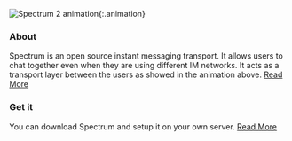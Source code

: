 ![Spectrum 2 animation](animation.gif){:.animation}

### About

Spectrum is an open source instant messaging transport. It allows users to chat together even when they are using different IM networks. It acts as a transport layer between the users as showed in the animation above. [Read More](documentation/about.md)

### Get it

You can download Spectrum and setup it on your own server. [Read More](download)
